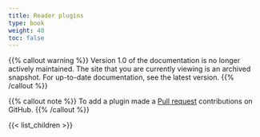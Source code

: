 ```yaml
---
title: Reader plugins
type: book
weight: 40
toc: false
---
```

{{% callout warning %}}
Version 1.0 of the documentation is no longer actively maintained. The site that you are currently viewing is an archived snapshot. For up-to-date documentation, see the latest version.
{{% /callout %}}

{{% callout note %}} To add a plugin made a [Pull request](https://github.com/eclipse-keyple/keyple-website/pulls) contributions on GitHub. {{% /callout %}} 

{{< list_children >}}
